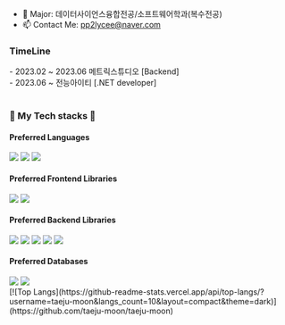 
- 🌱 Major: 데이터사이언스융합전공/소프트웨어학과(복수전공) 
- 📫 Contact Me: pp2lycee@naver.com

  

<h3>TimeLine</h3>
- 2023.02 ~ 2023.06 메트릭스튜디오 [Backend] <br/>
- 2023.06 ~ 전능아이티 [.NET developer]

<br/>


  
<br/>
 <div>
 <div><h3>🔧 My Tech stacks 🔧</h3></div>
 <h4>Preferred Languages</h4>
   <img src="https://img.shields.io/badge/Csharp-8A0886?style=for-the-badge&logo=Csharp&logoColor=white"/>
  <img src="https://img.shields.io/badge/TypeScript-3178C6.svg?style=for-the-badge&logo=TypeScript&logoColor=white"/>
  <img src="https://img.shields.io/badge/Python-306998.svg?style=for-the-badge&logo=Python&logoColor=white"/>
  <br/>
 <h4>Preferred Frontend Libraries</h4>
  <img src="https://img.shields.io/badge/React-61DAFB.svg?style=for-the-badge&logo=React&logoColor=white"/>
  <img src="https://img.shields.io/badge/Next.js-000000.svg?style=for-the-badge&logo=Next.js&logoColor=white"/>
  <br/>
 <h4>Preferred Backend Libraries</h4>
   <img src="https://img.shields.io/badge/.NET-8A0886.svg?style=for-the-badge&logo=.NET&logoColor=white"/>
  <img src="https://img.shields.io/badge/Node.js-339933.svg?style=for-the-badge&logo=Node.js&logoColor=white"/>
  <img src="https://img.shields.io/badge/Express-000000.svg?style=for-the-badge&logo=Express&logoColor=white"/>
  <img src="https://img.shields.io/badge/NestJs-000000.svg?style=for-the-badge&logo=NestJs&logoColor=red"/>
  <img src="https://img.shields.io/badge/Django-092E20.svg?style=for-the-badge&logo=Django&logoColor=white"/>
  <br/>
  <h4>Preferred Databases</h4>
  <img src="https://img.shields.io/badge/MsSQL-8CF064.svg?logo=microsoft-sql-server&style=for-the-badge"/>
  <img src="https://img.shields.io/badge/MongoDB-150458.svg?style=for-the-badge&logo=MongoDB&logoColor=white"/>

  <br/>
  [![Top Langs](https://github-readme-stats.vercel.app/api/top-langs/?username=taeju-moon&langs_count=10&layout=compact&theme=dark)](https://github.com/taeju-moon/taeju-moon)﻿
</div>


